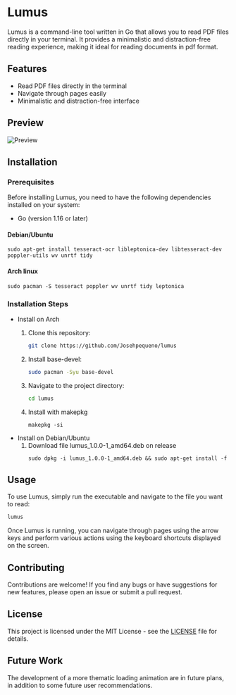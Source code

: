 # Lumus

Lumus is a command-line tool written in Go that allows you to read PDF files directly in your terminal. It provides a minimalistic and distraction-free reading experience, making it ideal for reading documents in pdf format.

## Features

- Read PDF files directly in the terminal
- Navigate through pages easily
- Minimalistic and distraction-free interface

## Preview
![Preview](preview.gif)

## Installation

### Prerequisites

Before installing Lumus, you need to have the following dependencies installed on your system:

- Go (version 1.16 or later)

#### Debian/Ubuntu


```
sudo apt-get install tesseract-ocr libleptonica-dev libtesseract-dev poppler-utils wv unrtf tidy
```

#### Arch linux

```
sudo pacman -S tesseract poppler wv unrtf tidy leptonica
```

### Installation Steps
<!--  -->
<!-- 1. Clone this repository: -->
<!--  -->
   <!-- ```bash -->
   <!-- git clone https://github.com/Josehpequeno/lumus -->
   <!-- ``` -->
<!--  -->
<!-- 2. Navigate to the project directory: -->
<!--  -->
   <!-- ```bash -->
   <!-- cd lumus -->
   <!-- ``` -->
<!--  -->
<!-- 3. Build the project: -->
<!--  -->
   <!-- ```bash -->
   <!-- go build -->
   <!-- ``` -->
<!--  -->
<!-- 4. Install the executable: -->
<!--  -->
   <!-- ```bash -->
   <!-- go install -->
   <!-- ``` -->

- Install on Arch
   1. Clone this repository:

      ```bash
      git clone https://github.com/Josehpequeno/lumus
      ```

   2. Install base-devel:

      ```bash
      sudo pacman -Syu base-devel
      ```

   3. Navigate to the project directory:

      ```bash
      cd lumus
      ```
   4. Install with makepkg

      ```
      makepkg -si
      ```
- Install on Debian/Ubuntu
   1. Download file lumus_1.0.0-1_amd64.deb on release
      ```
      sudo dpkg -i lumus_1.0.0-1_amd64.deb && sudo apt-get install -f
      ```


## Usage

To use Lumus, simply run the executable and navigate to the file you want to read:

```bash
lumus
```

Once Lumus is running, you can navigate through pages using the arrow keys and perform various actions using the keyboard shortcuts displayed on the screen.

## Contributing

Contributions are welcome! If you find any bugs or have suggestions for new features, please open an issue or submit a pull request.

## License

This project is licensed under the MIT License - see the [LICENSE](LICENSE) file for details.

<!-- ## Explanation -->
<!--  -->
<!-- The project uses python code with the PyPDF2 library to extract texts from pages. The gosseract library is used as a complement to PyPDF2, as it extracts text from images in PDFs. The Levenshtein Distance algorithm is used to determine whether the text extracted from the images and the PDF are similar. If they are not similar, the two are complements of each other. This was the best way found for now. -->
<!--  -->
<!-- Projects like in  https://github.com/ledongthuc/pdf and in https://github.com/mazeForGit/pdf were tried first instead of Pypdf2 but I didn't find better or equal results like in the python lib. -->

## Future Work

The development of a more thematic loading animation are in future plans, in addition to some future user recommendations.

<!-- ## Acknowledgments -->

<!-- Lumus was inspired by [project-name], [link-to-project]. -->

<!-- Special thanks to [contributor-names] for their contributions to the project. -->
